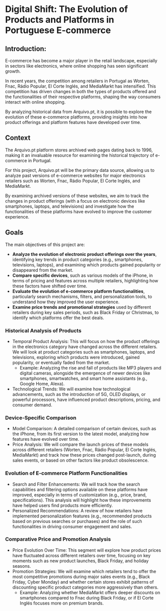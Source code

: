 
# Digital Shift: The Evolution of Products and Platforms in Portuguese E-commerce

## Introduction:

E-commerce has become a major player in the retail landscape, especially in sectors like electronics, where online shopping has seen significant growth.

In recent years, the competition among retailers in Portugal as Worten, Fnac, Rádio Popular, El Corte Inglés, and MediaMarkt has intensified. This competition has driven changes in both the types of products offered and the functionalities of their respective platforms, shaping the way consumers interact with online shopping.

By analyzing historical data from Arquivo.pt, it is possible to explore the evolution of these e-commerce platforms, providing insights into how product offerings and platform features have developed over time.

## Context

The Arquivo.pt platform stores archived web pages dating back to 1996, making it an invaluable resource for examining the historical trajectory of e-commerce in Portugal.

For this project, Arquivo.pt will be the primary data source, allowing us to analyze past versions of e-commerce websites for major electronics retailers such as Worten, Fnac, Rádio Popular, El Corte Inglés, and MediaMarkt.

By examining archived versions of these websites, we aim to track the changes in product offerings (with a focus on electronic devices like smartphones, laptops, and televisions) and investigate how the functionalities of these platforms have evolved to improve the customer experience.

## Goals

The main objectives of this project are:

- **Analyze the evolution of electronic product offerings over the years**, identifying key trends in product categories (e.g., smartphones, televisions, laptops), and examining which products gained popularity or disappeared from the market.
- **Compare specific devices**, such as various models of the iPhone, in terms of pricing and features across multiple retailers, highlighting how these factors have shifted over time.
- **Evaluate the evolution of e-commerce platform functionalities**, particularly search mechanisms, filters, and personalization tools, to understand how they improved the user experience.
- **Examine price trends and promotional strategies** used by different retailers during key sales periods, such as Black Friday or Christmas, to identify which platforms offer the best deals.

### Historical Analysis of Products

- Temporal Product Analysis: This will focus on how the product offerings in the electronics category have changed across the different retailers. We will look at product categories such as smartphones, laptops, and televisions, exploring which products were introduced, gained popularity, or eventually faded from the market.
  - Example: Analyzing the rise and fall of products like MP3 players and digital cameras, alongside the emergence of newer devices like smartphones, smartwatches, and smart home assistants (e.g., Google Home, Alexa).
- Technological Trends: We will examine how technological advancements, such as the introduction of 5G, OLED displays, or powerful processors, have influenced product descriptions, pricing, and consumer demand.

### Device-Specific Comparison

- Model Comparison: A detailed comparison of certain devices, such as the iPhone, from its first version to the latest model, analyzing how features have evolved over time.
- Price Analysis: We will compare the launch prices of these models across different retailers (Worten, Fnac, Rádio Popular, El Corte Inglés, MediaMarkt) and track how these prices changed post-launch, during sales events, or based on other factors like product obsolescence.

### Evolution of E-commerce Platform Functionalities

- Search and Filter Enhancements: We will track how the search capabilities and filtering options available on these platforms have improved, especially in terms of customization (e.g., price, brand, specifications). This analysis will highlight how these improvements have helped users find products more efficiently.
- Personalized Recommendations: A review of how retailers have implemented personalization features (e.g., recommended products based on previous searches or purchases) and the role of such functionalities in driving consumer engagement and sales.

### Comparative Price and Promotion Analysis

- Price Evolution Over Time: This segment will explore how product prices have fluctuated across different retailers over time, focusing on key moments such as new product launches, Black Friday, and holiday seasons.
- Promotion Strategies: We will examine which retailers tend to offer the most competitive promotions during major sales events (e.g., Black Friday, Cyber Monday) and whether certain stores exhibit patterns of discounting specific product categories more aggressively than others.
  - Example: Analyzing whether MediaMarkt offers deeper discounts on smartphones compared to Fnac during Black Friday, or if El Corte Inglés focuses more on premium brands.
